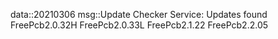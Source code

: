 data::20210306
msg::Update Checker Service:
Updates found
FreePcb2.0.32H
FreePcb2.0.33L
FreePcb2.1.22
FreePcb2.2.05

